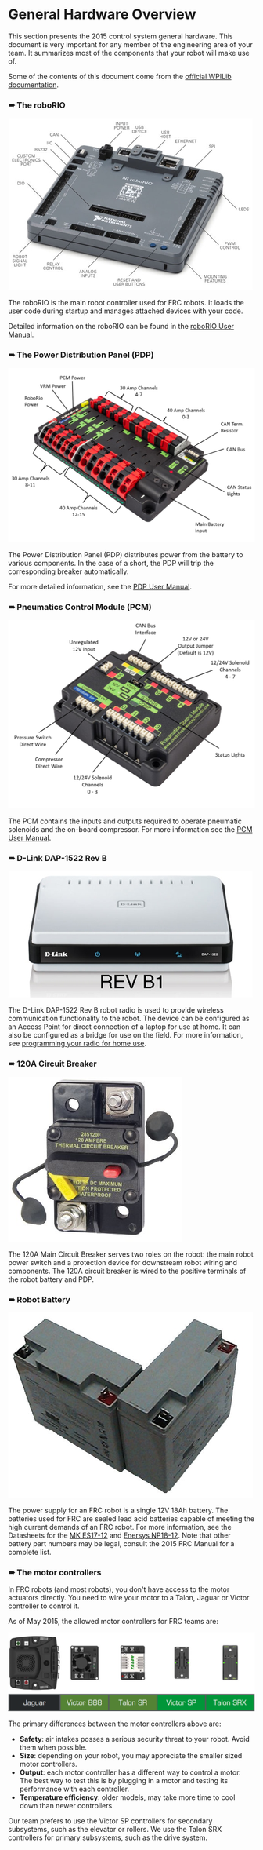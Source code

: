 # General Hardware Overview

This section presents the 2015 control system general hardware. This document is very important for any member of the engineering area of your team. It summarizes most of the components that your robot will make use of.

Some of the contents of this document come from the [official WPILib documentation](http://wpilib.screenstepslive.com/s/4485/m/24166/l/144968-2015-frc-control-system-hardware-overview).

### ➠ The roboRIO

![RoboRIO with Labels](../../Images/roboRIO.jpg)

The roboRIO is the main robot controller used for FRC robots. It loads the user code during startup and manages attached devices with your code.

Detailed information on the roboRIO can be found in the [roboRIO User Manual](https://decibel.ni.com/content/servlet/JiveServlet/download/30419-60-90614/roboRIO%20User%20Manual.pdf).

### ➠ The Power Distribution Panel (PDP)

![PDP with Labels](../../Images/PDP.png)

The Power Distribution Panel (PDP) distributes power from the battery to various components. In the case of a short, the PDP will trip the corresponding breaker automatically.

For more detailed information, see the [PDP User Manual](http://crosstheroadelectronics.com/control_system.html).

### ➠ Pneumatics Control Module (PCM)

![PCM with Labels](../../Images/PCM.png)

The PCM contains the inputs and outputs required to operate pneumatic solenoids and the on-board compressor. For more information see the [PCM User Manual](http://crosstheroadelectronics.com/control_system.html).

### ➠ D-Link DAP-1522 Rev B

![D-Link DAP-1522 Rev B](../../Images/D-Link.jpg)

The D-Link DAP-1522 Rev B robot radio is used to provide wireless communication functionality to the robot. The device can be configured as an Access Point for direct connection of a laptop for use at home. It can also be configured as a bridge for use on the field. For more information, see [programming your radio for home use](http://wpilib.screenstepslive.com/s/4485/m/13503/l/144986?data-resolve-url=true&data-manual-id=13503).

### ➠ 120A Circuit Breaker

![Breaker](../../Images/Breaker.jpg)

The 120A Main Circuit Breaker serves two roles on the robot: the main robot power switch and a protection device for downstream robot wiring and components. The 120A circuit breaker is wired to the positive terminals of the robot battery and PDP.

### ➠ Robot Battery

![Robot Battery](../../Images/Battery.jpg)

The power supply for an FRC robot is a single 12V 18Ah battery. The batteries used for FRC are sealed lead acid batteries capable of meeting the high current demands of an FRC robot. For more information, see the Datasheets for the [MK ES17-12](http://www.mkbattery.com/images/ES17-12.pdf) and [Enersys NP18-12](http://www.enersys.com/WorkArea/DownloadAsset.aspx?id=488). Note that other battery part numbers may be legal, consult the 2015 FRC Manual for a complete list.

### ➠ The motor controllers

In FRC robots (and most robots), you don't have access to the motor actuators directly. You need to wire your motor to a Talon, Jaguar or Victor controller to control it.

As of May 2015, the allowed motor controllers for FRC teams are:

![Motor Controllers](../../Images/Controllers.png)

The primary differences between the motor controllers above are:

- **Safety**: air intakes posses a serious security threat to your robot. Avoid them when possible.
- **Size**: depending on your robot, you may appreciate the smaller sized motor controllers.
- **Output**: each motor controller has a different way to control a motor. The best way to test this is by plugging in a motor and testing its performance with each controller.
- **Temperature efficiency**: older models, may take more time to cool down than newer controllers.

Our team prefers to use the Victor SP controllers for secondary subsystems, such as the elevator or rollers. We use the Talon SRX controllers for primary subsystems, such as the drive system.
